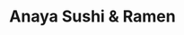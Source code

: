 ---
layout: place
title: "Anaya Sushi & Ramen"
permalink: /connecticut/new-haven/anaya-sushi-ramen.html
stateAbbr: CT
stateName: Connecticut
cityName: New Haven
seo:
  name: "Anaya Sushi & Ramen"
  type: Restaurant
  links: https://www.orderanayact.com/
description: "Looking for sushi in New Haven, Connecticut? Check out Anaya Sushi & Ramen for a delightful Japanese dining experience. Enjoy a variety of sushi and other di..."
place_id: ChIJ5ydNwLLZ54kR3PKhEdmkceE
photos:
  - name: >-
      places/ChIJ5ydNwLLZ54kR3PKhEdmkceE/photos/AeeoHcLtIX-ugBuv4snEW7NM-H39x-OPEME8R2rLf1pOHCj01-96ZyrSEK7Mu5d4CAqOfekNXQtp6STJ7DTLpmlAEfFLiYP8sRjUPjtviA359vhsvJcnfTNofIqMb3yqsI2w_kOzUGivsqQ_wvNePpcx-1voZpd9m_jfF5YZct-DsXsOf6AjQojwwPaKAtKOC9d0K3b-shmD9zgaQAq3R8A6zdWJ_Y3J6f4jj4XcDwnVoXveZ_vrqMvH1BJDMDXTalf9PzzzdoSBOohc6AW1Bo4u4Fr2e7p1BPKgq_z0t44EcwD6twnOaU0pN77FxecQomKQDU9TfndySgMLSZKcfsccLtqsCermjT_wzA-_Ki3elj8tVjoIlXAcF52sR4hHGFRrV-9JZaU6Ktw-1FA_eA5t5t9V60j2zwOhR95TlFJiI44A4w
    widthPx: 3264
    heightPx: 2448
    authorAttributions:
      - displayName: Soraya Kaoroptham
        uri: https://maps.google.com/maps/contrib/101628267441273587537
        photoUri: >-
          https://lh3.googleusercontent.com/a-/ALV-UjWylBfWC25ySMaXu_s62B1cnGzd0wjhoPabErNNZgu9BrSYWvzW=s100-p-k-no-mo
    flagContentUri: >-
      https://www.google.com/local/imagery/report/?cb_client=maps_api_places.places_api&image_key=!1e10!2sCIHM0ogKEICAgID44p3CHg&hl=en-US
    googleMapsUri: >-
      https://www.google.com/maps/place//data=!3m4!1e2!3m2!1sCIHM0ogKEICAgID44p3CHg!2e10!4m2!3m1!1s0x89e7d9b2c04d27e7:0xe171a4d911a1f2dc
  - name: >-
      places/ChIJ5ydNwLLZ54kR3PKhEdmkceE/photos/AeeoHcIJToras5q_y8xEljcrhKIXirIWpTd8tQQM70owJUB_hkikWRrLQlRnb01-THpbiROO4ZwatC4NS1MiIN7WC-lI8elC8lBwXwsdAzkZqgqq6-aa-EZdpzCTdW17dg5Kqk--04e1iyoK12BEulaWi0PWJTtAcnbHLnaVE6w94x8IqACQC_-7ee5b0igH9AnXak72spgkGFpT_cSrrK3QYofbxoHAc0vMWP67bgoHVKTMiSP9ak50bzVslsqbBFMuZAaB1xtfws_InaJ83uGC0wVVmNddyVgVbV0UNqyrabuPkPtz6f8vUaGGjvyceCOl3C6oWT3-00f_OMApNPrefi91lr4xx7sk7e92qNuPN7q9o5ME4zZygxU4bUAs4endi9Gg_IEM5DcdeQ2NswWdxdc7cizFqANQt5KAcCnSu7FDLKTP
    widthPx: 4032
    heightPx: 3024
    authorAttributions:
      - displayName: Snehal
        uri: https://maps.google.com/maps/contrib/111417720399731792355
        photoUri: >-
          https://lh3.googleusercontent.com/a/ACg8ocLAaKqzZi1t2AXn5GDyg8g4srijUL6nnE5fo6UdEcIrMJwIBw=s100-p-k-no-mo
    flagContentUri: >-
      https://www.google.com/local/imagery/report/?cb_client=maps_api_places.places_api&image_key=!1e10!2sCIHM0ogKEICAgIDut6GUigE&hl=en-US
    googleMapsUri: >-
      https://www.google.com/maps/place//data=!3m4!1e2!3m2!1sCIHM0ogKEICAgIDut6GUigE!2e10!4m2!3m1!1s0x89e7d9b2c04d27e7:0xe171a4d911a1f2dc
  - name: >-
      places/ChIJ5ydNwLLZ54kR3PKhEdmkceE/photos/AeeoHcJXhvaobir1MOo64lnl7U3KnzbdoDHgAelysQtUMqGSCPTews1OofwAib0lwEUFyi8Gf3B1ggOeQC5fQIs_3_90XgLux23zAaiwYjdEsQwHzkYGkyfAyfxEBMx9TmfIHAYuOm9LHI4Tx0dy3XyCWRdOKpbTwB3wu9rVuUURJVaAFQj-Rgs12O0VQCG30rS-WCwfm-xqgSQo9Bkc63B5DGAEd2j1BMjxChEF4AyQDqaOqgcjSv_4oGD6siKsTInLEW4roRZAVE5I8B9rPpUWwuKbDNnyNJ9Xe6rVcNQG_qDZ0-TGzwcTO2J3MIBgvuGuE7JbXgvMN4ka8bss3zltw31PA8Ps1pTSoidiXkuGhtH4dRUWYpPNASZeXMouekUU_4qXzl5GRMbWn8ndTJrPX1Ud4Gk6OzWkLH5cp4WqrtuPYiF1
    widthPx: 4251
    heightPx: 3192
    authorAttributions:
      - displayName: Rick Sarvas
        uri: https://maps.google.com/maps/contrib/114784319019055442646
        photoUri: >-
          https://lh3.googleusercontent.com/a-/ALV-UjUt3_ft2wg28Sz-2pPe9Qe-p1N7S3BE661GFmOgbSNPVxC7cxsu=s100-p-k-no-mo
    flagContentUri: >-
      https://www.google.com/local/imagery/report/?cb_client=maps_api_places.places_api&image_key=!1e10!2sCIHM0ogKEICAgID4vsjqgwE&hl=en-US
    googleMapsUri: >-
      https://www.google.com/maps/place//data=!3m4!1e2!3m2!1sCIHM0ogKEICAgID4vsjqgwE!2e10!4m2!3m1!1s0x89e7d9b2c04d27e7:0xe171a4d911a1f2dc
  - name: >-
      places/ChIJ5ydNwLLZ54kR3PKhEdmkceE/photos/AeeoHcIQ5HgQ1yoWMsa-hmNWi8omCceqya4r-4lMOHjNIIJe4RvDGTQ79kRY20rITJAJdUNmeHRmSsqtWArZj5mVamOqFsalw_2oBnivBX5Xop1au4QkCg-pRRpAFI5URHNmLX9URvaLwIXkcK_A-tz90Eymu1X4kit-tfMxe2Uh_9emgOGrsUGLh9WryaHwijC0H1abzzQc6FwNw-sTfdmU7RTLthS75iThSWGf4a4X1hCdyuIK0qtpgjtpnvmmKsNtnkDmoTLnutTP7EFkxJMCWQIAW4yD4qv1M2-9SiM19aNFhdCmGhCUJJ4Jp7gtyKueVlFg-s_s0MoiwMqolnyBaINsYRTzDBIqHrntgrjfHbRkvN1LkcNM2-wQGRpsysqwlYL3n_LdyeW1MZVOmalRWaRdFhW0ABL18xKyy-kaBwUouA
    widthPx: 3024
    heightPx: 4032
    authorAttributions:
      - displayName: Chantel
        uri: https://maps.google.com/maps/contrib/104269650066350187878
        photoUri: >-
          https://lh3.googleusercontent.com/a-/ALV-UjUQhhYG4QWayAtFejfj4F6PPhABJlc8vL8arHwK-Al-LcNwjI5h=s100-p-k-no-mo
    flagContentUri: >-
      https://www.google.com/local/imagery/report/?cb_client=maps_api_places.places_api&image_key=!1e10!2sCIHM0ogKEICAgIDUkuOrKA&hl=en-US
    googleMapsUri: >-
      https://www.google.com/maps/place//data=!3m4!1e2!3m2!1sCIHM0ogKEICAgIDUkuOrKA!2e10!4m2!3m1!1s0x89e7d9b2c04d27e7:0xe171a4d911a1f2dc
  - name: >-
      places/ChIJ5ydNwLLZ54kR3PKhEdmkceE/photos/AeeoHcKUD8_jOQCvd9mk1lAJ-oEsj8874eHgU59M04S0dPcSJQ0vgkreV0ae80jZh4L4NP8fv6SQd0WKRQSSnz9GxxUR0eV06rZCa9i2Q2iYlp5N9f_c66gGsvWpgFM-roiX1Z5XDmwAXfDqFKtkzP_4ZYByz3oDwG-s8wCfkx6SyPTuHkvU7rQtCKeajHrQ4JOPzOy9t5kc9XZ5VMYkFBGRdiJ7kuOtRnb07QSW4PZNdHS0yQwSDPyGEVaVwHkXej5ancgnUS_9__elB7UaNsI2rOgeUAHa_8TNsc6KrmFmT1Uq6hLkju5SBryxG0UTQ_0t2NSlPq_78Pa1dPga1Mkn2lpsavATjuJwfNa77AzoA9vesFa82jjuu8vM26xmJNwKU1jnpUDDv_4iQxP9QlW7FQvgtIdcPnhVpF4taKTEFY81FlXx
    widthPx: 1440
    heightPx: 2560
    authorAttributions:
      - displayName: Daniel Chow
        uri: https://maps.google.com/maps/contrib/100492706894665710338
        photoUri: >-
          https://lh3.googleusercontent.com/a/ACg8ocIfEg8s8wtX_o_rz4rO8gfC17opf4oFlv7r3UR-jEdXxqaM1Q=s100-p-k-no-mo
    flagContentUri: >-
      https://www.google.com/local/imagery/report/?cb_client=maps_api_places.places_api&image_key=!1e10!2sCIHM0ogKEICAgIC0jaPqhQE&hl=en-US
    googleMapsUri: >-
      https://www.google.com/maps/place//data=!3m4!1e2!3m2!1sCIHM0ogKEICAgIC0jaPqhQE!2e10!4m2!3m1!1s0x89e7d9b2c04d27e7:0xe171a4d911a1f2dc
  - name: >-
      places/ChIJ5ydNwLLZ54kR3PKhEdmkceE/photos/AeeoHcKWNHtWJ62Uv8PoGNdvLa474dffBgq8jUacSmo40WnRZvGDlskd4o5h-MzQnhUFJ_R2hdLIBFGLa6tMQiWELOGQcG7aXHe7uaTrFY7AHS39POdkiZctOEhBY9_HmwfXXczvV0oLH8FTO4G8ZlKQqhkbnYZg3iCOL6L4PlwqX5nvSxkxyLkZ5scB4J0d_QDEiyLiUMKlXmBDZG7V-agkbUI2efxoeNa6fasxZmwiTYy2p5tqSsZcN2mALBvRh3ItrUHkUqqn7OXge0x6xQQuRpdYRG-V7Q65_r-HW4vKwbdKuFmvQvW7vsd5HODrmLaa-3orbgDLvKgYoJgbWbL4Nu5UpvRxChb01hGxzrYuTlUzb00K5_Vcxk6cGxmqRjYYJyTwMwE1QPpE6_TWjMsXKhcyWZFYibhzTF7QgcJ9EUV6JP_H
    widthPx: 4032
    heightPx: 3024
    authorAttributions:
      - displayName: Snehal
        uri: https://maps.google.com/maps/contrib/111417720399731792355
        photoUri: >-
          https://lh3.googleusercontent.com/a/ACg8ocLAaKqzZi1t2AXn5GDyg8g4srijUL6nnE5fo6UdEcIrMJwIBw=s100-p-k-no-mo
    flagContentUri: >-
      https://www.google.com/local/imagery/report/?cb_client=maps_api_places.places_api&image_key=!1e10!2sCIHM0ogKEICAgIDut6GUqgE&hl=en-US
    googleMapsUri: >-
      https://www.google.com/maps/place//data=!3m4!1e2!3m2!1sCIHM0ogKEICAgIDut6GUqgE!2e10!4m2!3m1!1s0x89e7d9b2c04d27e7:0xe171a4d911a1f2dc
  - name: >-
      places/ChIJ5ydNwLLZ54kR3PKhEdmkceE/photos/AeeoHcI15Vj7ka7NP77oYOM-DXevM9CejRtlJYV6jvdVtcf_syRrrkfNkTlCB73vJsjj5PQf9FkuUdHBawldfuMpJK3ITBE5cy_5_DKjQCLNlwmZyj7qnKkbHMMcSFqqlbx3sEdGMIVBbfWfOvjTPZwOvk4GxiD1EJl3GYFZRvaMxfihEKzV6G7dxuDu3p8ZBVpVRrtZxGxkGt4-73zMCePi_SBFzzvYnxwzAvBa-zYGah1PVy2Wn9f7-ExkJF1IPpVnfwHIwWAKqaSba2gKtLFu5M8cGaoL11ZOBEVNZSxgnwlRsGJ_vOJzpfF819ILTMwv3Ebwdr8YCGPluPZNi897lAhp2hRdLfXRRdAhu5KNSL5vcl9jS1uZeHONhzjVtyHxvSkJRomwqN1unOjuYQn0q_VI7xBwbt_0KFEt5kAsyjkDTM5A
    widthPx: 4032
    heightPx: 3024
    authorAttributions:
      - displayName: Toh AlmoST DeaD
        uri: https://maps.google.com/maps/contrib/101271014761070185381
        photoUri: >-
          https://lh3.googleusercontent.com/a-/ALV-UjVZnotoIfsJ361AOXIyN0iJL4_LGz-3LXgyZBvh5HtAJd4up9_B3A=s100-p-k-no-mo
    flagContentUri: >-
      https://www.google.com/local/imagery/report/?cb_client=maps_api_places.places_api&image_key=!1e10!2sCIHM0ogKEICAgICUsqmT_QE&hl=en-US
    googleMapsUri: >-
      https://www.google.com/maps/place//data=!3m4!1e2!3m2!1sCIHM0ogKEICAgICUsqmT_QE!2e10!4m2!3m1!1s0x89e7d9b2c04d27e7:0xe171a4d911a1f2dc
  - name: >-
      places/ChIJ5ydNwLLZ54kR3PKhEdmkceE/photos/AeeoHcJJKg3hewPVnhTCqIsRjQiEOOQzKhSvCUQpzRvJeZfFzsLRFBghs68_F2RGjEkzI6AvgL0gUSeS4wBmKuKBhUvB6RSyaEGyEAWt0HgqSuaVBU-Mk_3JkH1BxKJAp2GQRcBurknLWh3Em07qPV5hvDqK7IvgQy6sRUevtlGfe7lm5nA8p_GvB_hN8uhnSrXGEnBZl7vykzhv8SPIPmztZJQIgQWYhAEph8Ak4LtzHcGH65SFXYjAIZGtATjLPgIN_luzC7kRKbDqTbmDNyjrYxK6sx0XJgJvi4GFJjIE6FP-UhjhRdip-h9-O71aK7soPabziBj7ZNwcAo8669Y_8aKXI0dwf_BOvYzb-Qa-D0pgHS4J3VD7i46sVGp3g-ZcerNOYgE7Btn7v2WofaH_xm17yWmjKENWw2TRPwsPoP5Oyw
    widthPx: 4032
    heightPx: 3024
    authorAttributions:
      - displayName: Snehal
        uri: https://maps.google.com/maps/contrib/111417720399731792355
        photoUri: >-
          https://lh3.googleusercontent.com/a/ACg8ocLAaKqzZi1t2AXn5GDyg8g4srijUL6nnE5fo6UdEcIrMJwIBw=s100-p-k-no-mo
    flagContentUri: >-
      https://www.google.com/local/imagery/report/?cb_client=maps_api_places.places_api&image_key=!1e10!2sCIHM0ogKEICAgIDut6GUKg&hl=en-US
    googleMapsUri: >-
      https://www.google.com/maps/place//data=!3m4!1e2!3m2!1sCIHM0ogKEICAgIDut6GUKg!2e10!4m2!3m1!1s0x89e7d9b2c04d27e7:0xe171a4d911a1f2dc
  - name: >-
      places/ChIJ5ydNwLLZ54kR3PKhEdmkceE/photos/AeeoHcJ1Zkc-T_ADS4fMSJjlAydnno74pbVA1HbF1KAZFmJDNCTaKRi5ayEysPZR9OQLCqOgqxCoY2gA5yV1fdAyvsBNEtukC2RJdWPwFGZ8sRcPVBja7dwoUF5EwlEubBGaUQCmu_Cm3fPu4C9z8AywDKl1a09gqunNtZl-XYOuxcx8fQ5X_9_Gf8TfvNvDS34azfAIgYgIKSl55fzqlddX03Hk6zSaMuimBW3NdxlwtYyvtQ1fQdG79pXI0FPqQSH3XSU4cfSHwaaDmaKfTIY8pJ-9nONozhUZ4VCBrGhFiIJbRrQLmABdSyg1ip6x6gBpWUMsvqdS1GgatRTbb-CyG6asQD0lnNxN7KPOlm1AYCssOOG7gfL7Z-VQEASngaTjFUvsKMvff0EfwVYt_uWGG4gCQr2bPjeO5XdDaVNc5XM
    widthPx: 4421
    heightPx: 3320
    authorAttributions:
      - displayName: Rick Sarvas
        uri: https://maps.google.com/maps/contrib/114784319019055442646
        photoUri: >-
          https://lh3.googleusercontent.com/a-/ALV-UjUt3_ft2wg28Sz-2pPe9Qe-p1N7S3BE661GFmOgbSNPVxC7cxsu=s100-p-k-no-mo
    flagContentUri: >-
      https://www.google.com/local/imagery/report/?cb_client=maps_api_places.places_api&image_key=!1e10!2sCIHM0ogKEICAgID4vsjqZw&hl=en-US
    googleMapsUri: >-
      https://www.google.com/maps/place//data=!3m4!1e2!3m2!1sCIHM0ogKEICAgID4vsjqZw!2e10!4m2!3m1!1s0x89e7d9b2c04d27e7:0xe171a4d911a1f2dc
  - name: >-
      places/ChIJ5ydNwLLZ54kR3PKhEdmkceE/photos/AeeoHcICpsOYf5Pm1s__LV-vP1WEu8-L7X4BxkyKATkz1TeM46oaP2yBB_h-dy_jUyr1YzCA1eALVmpGvTI54gya5I1ZfalO6i16rum0YXF0kUo1pkPvMGbLAo8di5oyeFmYy0gcWZSq8MExD42HKdfsiWjuinoMvhI9P67eT3AzLqMRvUSYEFFkO-VxPKbyo6LUTio6x50P1tRP3j2UKTZRoEYcqPUMNQx5B5SnvfxjAE9p7rnsvKLYrlwQiEAPjX932fnDrzETtDt9J-zSpiuZ-C82RKKRwbG6Rt7zAR9Rx8E-EX89AnRc2WIjW-tLEnt1HZ1oZ2A8SbSgUX4jFrqy5ksOEHi4uX2i3lBrxwyPMMwmibFZD5v1msL7F-GtErd2BQxpGPAWK1rmb1ScEVCvitxL1ATWBz6djPYvgQZPs5M
    widthPx: 4032
    heightPx: 3024
    authorAttributions:
      - displayName: Snehal
        uri: https://maps.google.com/maps/contrib/111417720399731792355
        photoUri: >-
          https://lh3.googleusercontent.com/a/ACg8ocLAaKqzZi1t2AXn5GDyg8g4srijUL6nnE5fo6UdEcIrMJwIBw=s100-p-k-no-mo
    flagContentUri: >-
      https://www.google.com/local/imagery/report/?cb_client=maps_api_places.places_api&image_key=!1e10!2sCIHM0ogKEICAgIDut6GUag&hl=en-US
    googleMapsUri: >-
      https://www.google.com/maps/place//data=!3m4!1e2!3m2!1sCIHM0ogKEICAgIDut6GUag!2e10!4m2!3m1!1s0x89e7d9b2c04d27e7:0xe171a4d911a1f2dc
address: 1150 Chapel St, New Haven, CT 06511, USA
street: 1150 Chapel St
city: New Haven
state: CT
zip: '06511'
country: USA
neighborhood: Downtown
latitude: '41.308523'
longitude: '-72.932519'
accessibility_options:
  wheelchairAccessibleEntrance: true
  wheelchairAccessibleRestroom: true
  wheelchairAccessibleSeating: true
business_status: OPERATIONAL
name: Anaya Sushi & Ramen
google_maps_links:
  directionsUri: >-
    https://www.google.com/maps/dir//''/data=!4m7!4m6!1m1!4e2!1m2!1m1!1s0x89e7d9b2c04d27e7:0xe171a4d911a1f2dc!3e0
  placeUri: https://maps.google.com/?cid=16244946583112774364
  writeAReviewUri: >-
    https://www.google.com/maps/place//data=!4m3!3m2!1s0x89e7d9b2c04d27e7:0xe171a4d911a1f2dc!12e1
  reviewsUri: >-
    https://www.google.com/maps/place//data=!4m4!3m3!1s0x89e7d9b2c04d27e7:0xe171a4d911a1f2dc!9m1!1b1
  photosUri: >-
    https://www.google.com/maps/place//data=!4m3!3m2!1s0x89e7d9b2c04d27e7:0xe171a4d911a1f2dc!10e5
primary_type: Sushi Restaurant
opening_hours:
  regular: null
  current: null
secondary_opening_hours:
  regular:
    weekdayDescriptions: null
    type: null
  current:
    weekdayDescriptions: null
    type: null
phone: (203) 891-6716
price_level: null
price_range: $10 &ndash; $20
rating: '3.6'
rating_count: 255
website: https://www.orderanayact.com/
reviews: null
parking_options: null
payment_options: null
allow_dogs: null
curbside_pickup: null
delivery: null
dine_in: null
good_for_children: null
good_for_groups: null
good_for_sports: null
live_music: null
menu_for_children: null
outdoor_seating: null
reservable: null
restroom: null
serves_beer: null
serves_breakfast: null
serves_brunch: null
serves_cocktails: null
serves_coffee: null
serves_dinner: null
serves_dessert: null
serves_lunch: null
serves_vegetarian_food: null
serves_wine: null
takeout: null
summary: null

---